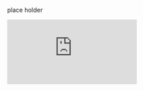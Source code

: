place holder 

![banner.txt](https://github.com/Colorado-State-University-CMB/CM580A3-Intro-to-qCMB-2023/files/10528861/banner.txt)
